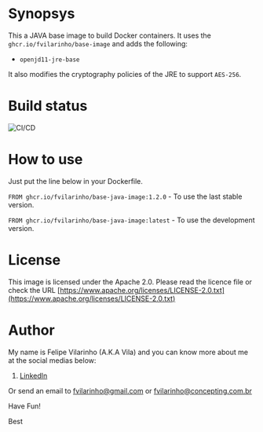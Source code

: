 Synopsys
========

This a JAVA base image to build Docker containers.
It uses the `ghcr.io/fvilarinho/base-image` and adds the following:

- `openjd11-jre-base`

It also modifies the cryptography policies of the JRE to support `AES-256`.


Build status
============

![CI/CD](https://github.com/fvilarinho/base-java-image/workflows/CI/CD/badge.svg)


How to use
==========

Just put the line below in your Dockerfile.

`FROM ghcr.io/fvilarinho/base-java-image:1.2.0` - To use the last stable version.

`FROM ghcr.io/fvilarinho/base-java-image:latest` - To use the development version.


License
=======

This image is licensed under the Apache 2.0. Please read the licence file or check the URL [https://www.apache.org/licenses/LICENSE-2.0.txt](https://www.apache.org/licenses/LICENSE-2.0.txt)


Author
======

My name is Felipe Vilarinho (A.K.A Vila) and you can know more about me at the social medias below:

1. [LinkedIn](https://br.linkedin.com/in/fvilarinho)

Or send an email to fvilarinho@gmail.com or fvilarinho@concepting.com.br

Have Fun!

Best